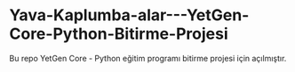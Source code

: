 # Yava-Kaplumba-alar---YetGen-Core-Python-Bitirme-Projesi
Bu repo YetGen Core - Python eğitim programı bitirme projesi için açılmıştır.
